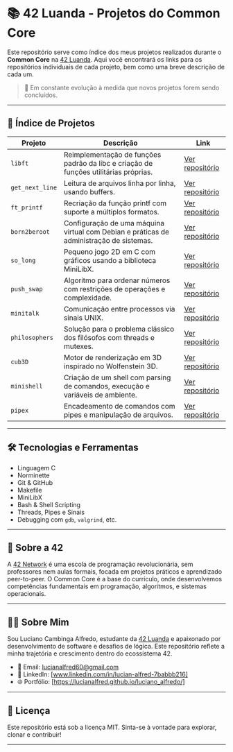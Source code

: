 # 📚 42 Luanda - Projetos do Common Core

Este repositório serve como índice dos meus projetos realizados durante o **Common Core** na [42 Luanda](https://42luanda.com/). Aqui você encontrará os links para os repositórios individuais de cada projeto, bem como uma breve descrição de cada um.

> 🚀 Em constante evolução à medida que novos projetos forem sendo concluídos.

---

## 🧭 Índice de Projetos

| Projeto | Descrição | Link |
|--------|-----------|------|
| `libft` | Reimplementação de funções padrão da libc e criação de funções utilitárias próprias. | [Ver repositório](https://github.com/lucianalfred/42Cursus_Libft) |
| `get_next_line` | Leitura de arquivos linha por linha, usando buffers. | [Ver repositório](https://github.com/seu-usuario/get_next_line) |
| `ft_printf` | Recriação da função printf com suporte a múltiplos formatos. | [Ver repositório](https://github.com/seu-usuario/ft_printf) |
| `born2beroot` | Configuração de uma máquina virtual com Debian e práticas de administração de sistemas. | [Ver repositório](https://github.com/seu-usuario/born2beroot) |
| `so_long` | Pequeno jogo 2D em C com gráficos usando a biblioteca MiniLibX. | [Ver repositório](https://github.com/seu-usuario/so_long) |
| `push_swap` | Algoritmo para ordenar números com restrições de operações e complexidade. | [Ver repositório](https://github.com/seu-usuario/push_swap) |
| `minitalk` | Comunicação entre processos via sinais UNIX. | [Ver repositório](https://github.com/seu-usuario/minitalk) |
| `philosophers` | Solução para o problema clássico dos filósofos com threads e mutexes. | [Ver repositório](https://github.com/seu-usuario/philosophers) |
| `cub3D` | Motor de renderização em 3D inspirado no Wolfenstein 3D. | [Ver repositório](https://github.com/seu-usuario/cub3D) |
| `minishell` | Criação de um shell com parsing de comandos, execução e variáveis de ambiente. | [Ver repositório](https://github.com/seu-usuario/minishell) |
| `pipex` | Encadeamento de comandos com pipes e manipulação de arquivos. | [Ver repositório](https://github.com/seu-usuario/pipex) |

---

## 🛠️ Tecnologias e Ferramentas

- Linguagem C
- Norminette
- Git & GitHub
- Makefile
- MiniLibX
- Bash & Shell Scripting
- Threads, Pipes e Sinais
- Debugging com `gdb`, `valgrind`, etc.

---

## 📌 Sobre a 42

A [42 Network](https://42.fr/en/homepage/) é uma escola de programação revolucionária, sem professores nem aulas formais, focada em projetos práticos e aprendizado peer-to-peer. O Common Core é a base do currículo, onde desenvolvemos competências fundamentais em programação, algoritmos, e sistemas operacionais.

---

## 👨‍💻 Sobre Mim

Sou Luciano Cambinga Alfredo, estudante da [42 Luanda](https://42luanda.com/) e apaixonado por desenvolvimento de software e desafios de lógica. Este repositório reflete a minha trajetória e crescimento dentro do ecossistema 42.

- 📧 Email: lucianalfred60@gmail.com
- 💼 LinkedIn: [www.linkedin.com/in/lucian-alfred-7babbb216]
- 🌐 Portfólio: [https://lucianalfred.github.io/luciano_alfredo/]

---

## 📜 Licença

Este repositório está sob a licença MIT. Sinta-se à vontade para explorar, clonar e contribuir!

---

